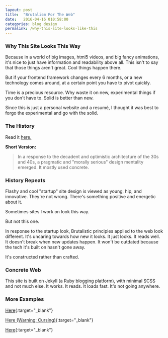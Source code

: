```yaml
---
layout: post
title:  "Brutalism For The Web"
date:   2016-04-16 010:58:00
categories: blog design
permalink: /why-this-site-looks-like-this
---
```


### Why This Site Looks This Way
Because in a world of big images, html5 videos, and big fancy animations, it's nice to just have information and readability above all. This isn't to say that those things aren't great. Cool things happen there.

But if your frontend framework changes every 6 months, or a new technology comes around, at a certain point you have to pivot quickly.

Time is a precious resource. Why waste it on new, experimental things if you don't have to. Solid is better than new.

Since this is just a personal website and a resumé, I thought it was best to forgo the experimental and go with the solid.

### The History

Read it [here.](https://en.wikipedia.org/wiki/Brutalist_architecture)

__Short Version:__

> In a response to the decadent and optimistic architecture of the 30s and 40s, a pragmatic and "morally serious" design mentality emerged. It mostly used concrete.

### History Repeats
Flashy and cool "startup" site design is viewed as young, hip, and innovative. They're not wrong. There's something positive and energetic about it.

Sometimes sites I work on look this way.

But not this one.

In response to the startup look, Brutalistic principles applied to the web look different. It's uncaring towards how new it looks. It just looks. It reads well. It doesn't break when new updates happen. It won't be outdated because the tech it's built on hasn't gone away.

It's constructed rather than crafted.

### Concrete Web
This site is built on Jekyll (a Ruby blogging platform), with minimal SCSS and not much else. It works. It reads. It loads fast. It's not going anywhere.

### More Examples
[Here](http://txti.es/){:target="_blank"}

[Here (Warning: Cursing)](http://motherfuckingwebsite.com/){:target="_blank"}

[Here](http://brutalistwebsites.com/){:target="_blank"}
